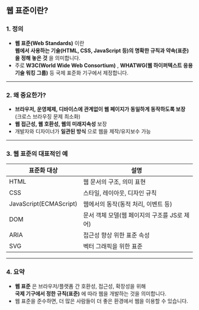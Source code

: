 ## 웹 표준이란?

### 1. 정의

- **웹 표준(Web Standards)** 이란  
  **웹에서 사용하는 기술(HTML, CSS, JavaScript 등)의 명확한 규칙과 약속(표준)을 정해 놓은 것** 을 의미합니다.
- 주로 **W3C(World Wide Web Consortium)** , **WHATWG(웹 하이퍼텍스트 응용 기술 워킹 그룹)** 등 국제 표준화 기구에서 제정합니다.

---

### 2. 왜 중요한가?

- **브라우저, 운영체제, 디바이스에 관계없이 웹 페이지가 동일하게 동작하도록 보장**  
  (크로스 브라우징 문제 최소화)
- **웹 접근성, 웹 호환성, 웹의 미래지속성** 보장
- 개발자와 디자이너가 **일관된 방식** 으로 웹을 제작/유지보수 가능

---

### 3. 웹 표준의 대표적인 예

| 표준화 대상         | 설명                                                     |
|---------------------|----------------------------------------------------------|
| HTML                | 웹 문서의 구조, 의미 표현                               |
| CSS                 | 스타일, 레이아웃, 디자인 규칙                           |
| JavaScript(ECMAScript)| 웹에서의 동작(동적 처리, 이벤트 등)                    |
| DOM                 | 문서 객체 모델(웹 페이지의 구조를 JS로 제어)            |
| ARIA                | 접근성 향상 위한 표준 속성                              |
| SVG                 | 벡터 그래픽을 위한 표준                                  |

---

### 4. 요약

- **웹 표준** 은 브라우저/플랫폼 간 호환성, 접근성, 확장성을 위해  
  **국제 기구에서 정한 규칙(표준)** 에 따라 웹을 개발하는 것을 의미합니다.
- 웹 표준을 준수하면, 더 많은 사람들이 더 좋은 환경에서 웹을 이용할 수 있습니다.
